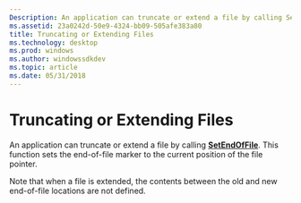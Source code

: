 ```yaml
---
Description: An application can truncate or extend a file by calling SetEndOfFile.
ms.assetid: 23a0242d-50e9-4324-bb09-505afe383a80
title: Truncating or Extending Files
ms.technology: desktop
ms.prod: windows
ms.author: windowssdkdev
ms.topic: article
ms.date: 05/31/2018
---
```


# Truncating or Extending Files

An application can truncate or extend a file by calling [**SetEndOfFile**](/windows/desktop/api/FileAPI/nf-fileapi-setendoffile). This function sets the end-of-file marker to the current position of the file pointer.

Note that when a file is extended, the contents between the old and new end-of-file locations are not defined.

 

 



